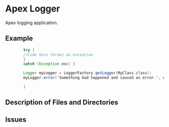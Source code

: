# Apex Logger
Apex logging application.

## Example
```java
        try {
        //Code here throws an exception
        }
        catch (Exception exc) {

        Logger myLogger = LoggerFactory.getLogger(MyClass.class);
        myLogger.error('Something bad happened and caused an error.', exc);

        }
```

## Description of Files and Directories


## Issues


